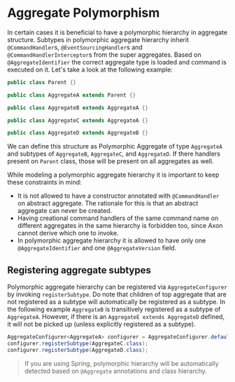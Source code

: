 # Aggregate Polymorphism

In certain cases it is beneficial to have a polymorphic hierarchy in aggregate structure. Subtypes in polymorphic 
aggregate hierarchy inherit `@CommandHandler`s, `@EventSourcingHandler`s and `@CommandHandlerInterceptor`s from the 
super aggregates. Based on `@AggregateIdentifier` the correct aggregate type is loaded and command is executed on it. 
Let's take a look at the following example:

```java
public class Parent {}

public class AggregateA extends Parent {}

public class AggregateB extends AggregateA {}

public class AggregateC extends AggregateA {}

public class AggregateD extends AggregateB {}
```

We can define this structure as Polymorphic Aggregate of type `AggregateA` and subtypes of `AggregateB`, `AggregateC`, 
and `AggregateD`. If there handlers present on `Parent` class, those will be present on all aggregates as well. 

While modeling a polymorphic aggregate hierarchy it is important to keep these constraints in mind:
- It is not allowed to have a constructor annotated with `@CommandHandler` on abstract aggregate. The rationale for this 
is that an abstract aggregate can never be created.
- Having creational command handlers of the same command name on different aggregates in the same hierarchy is forbidden 
too, since Axon cannot derive which one to invoke. 
- In polymorphic aggregate hierarchy it is allowed to have only one `@AggregateIdentifier` and one `@AggregateVersion` 
field.

## Registering aggregate subtypes

Polymorphic aggregate hierarchy can be registered via `AggregateConfigurer` by invoking `registerSubtype`. Do note that 
children of top aggregate that are not registered as a subtype will automatically be registered as a subtype. In the 
following example `AggregateB` is transitively registered as a subtype of `AggregateA`. However, if there is an 
`AggregateE extends AggregateD` defined, it will not be picked up (unless explicitly registered as a subtype).

```java
AggregateConfigurer<AggregateA> configurer = AggregateConfigurer.defaultConfiguration(AggregateA.class);
configurer.registerSubtype(AggregateC.class);
configurer.registerSubtype(AggregateD.class);
```

> If you are using Spring, polymorphic hierarchy will be automatically detected based on `@Aggregate` annotations and 
class hierarchy.
